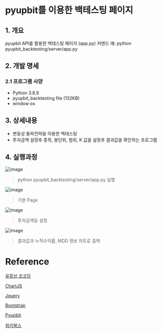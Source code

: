 # pyupbit를 이용한 백테스팅 페이지 

## 1. 개요
pyupbit API를 활용한 백테스팅 페이지 (app.py)
커맨드 예: python pyupbit_backtesting/server/app.py

## 2. 개발 명세
### 2.1 프로그램 사양
- Python 3.8.9
- pyupbit_backtesting file (132KB)
- window os

## 3. 상세내용
- 변동성 돌파전략을 이용한 백테스팅
- 투자금액 설정후 종목, 봉단위, 범위, K 값을 설정후 결과값을 확인하는 프로그램

## 4. 실행과정
![image](https://user-images.githubusercontent.com/46809276/145782071-7e60bfa9-e6f6-43d8-b489-7ea383ce4468.png)
> python pyupbit_backtesting/server/app.py 실행

![image](https://user-images.githubusercontent.com/46809276/145782197-a133a51a-1861-43f7-83de-6b9729e362d0.png)
> 기본 Page

![image](https://user-images.githubusercontent.com/46809276/145782315-0c998c3c-c6b1-4d98-972f-1ed135abbc4c.png)
> 투자금액등 설정

![image](https://user-images.githubusercontent.com/46809276/145782435-b293cd08-90a6-4aa3-8971-60a0adeae987.png)
> 결과값과 누적수익률, MDD 정보 차트로 출력

# Reference
[유튜브 조코딩](https://youtu.be/WgXOFtDD6XU)

[ChartJS](https://www.chartjs.org/)

[Jquery](https://jquery.com/)

[Bootstrap](https://getbootstrap.com/)

[Pyupbit](https://github.com/sharebook-kr/pyupbit)

[위키북스](https://wikidocs.net/book/1665)
